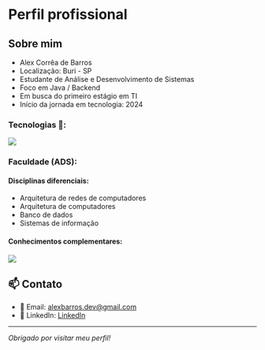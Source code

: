 # Perfil profissional

## Sobre mim
-  Alex Corrêa de Barros
-  Localização: Buri - SP
-  Estudante de Análise e Desenvolvimento de Sistemas
-  Foco em Java / Backend
-  Em busca do primeiro estágio em TI
-  Início da jornada em tecnologia: 2024

### Tecnologias 🎯:
<p>
  <img src="https://skillicons.dev/icons?i=java,mysql,spring,maven,postman,git,github" />
</p>


### Faculdade (ADS):
#### Disciplinas diferenciais:
- Arquitetura de redes de computadores
- Arquitetura de computadores
- Banco de dados
- Sistemas de informação

#### Conhecimentos complementares:

<p>
  <img src="https://skillicons.dev/icons?i=html,css,javascript,c,python,php,postgresql" />
</p>

## 📫 Contato
- 📧 Email: [alexbarros.dev@gmail.com](mailto:alexbarros.dev@gmail.com)
- 💼 LinkedIn: [LinkedIn](https://www.linkedin.com/in/alex-barros-dev)

---

*Obrigado por visitar meu perfil!*
